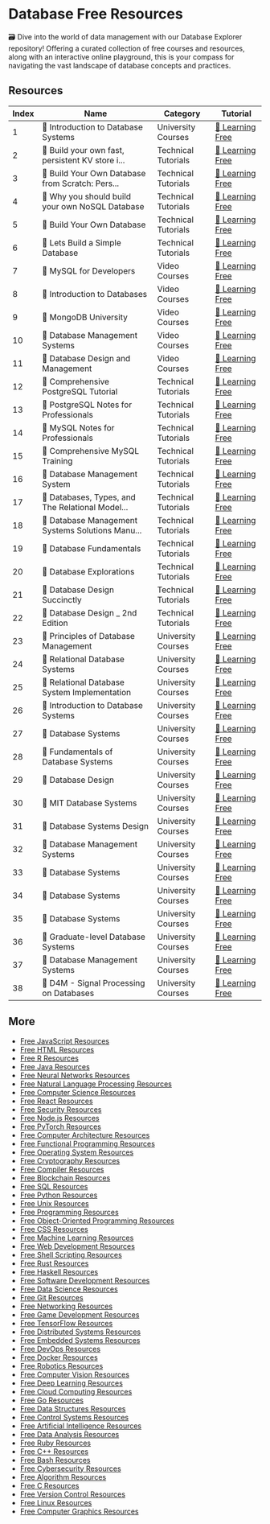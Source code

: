 # Database Free Resources

🗃️ Dive into the world of data management with our Database Explorer repository! Offering a curated collection of free courses and resources, along with an interactive online playground, this is your compass for navigating the vast landscape of database concepts and practices.

## Resources

|   Index | Name                                            | Category            | Tutorial                                                                                                               |
|---------|-------------------------------------------------|---------------------|------------------------------------------------------------------------------------------------------------------------|
|       1 | 📖 Introduction to Database Systems              | University Courses  | [🔗 Learning Free](https://getvm.io/tutorials/cs-186-introduction-to-database-systems-uc-berkeley)                      |
|       2 | 📖 Build your own fast, persistent KV store i... | Technical Tutorials | [🔗 Learning Free](https://getvm.io/tutorials/build-your-own-fast-persistent-kv-store-in-ruby)                          |
|       3 | 📖 Build Your Own Database from Scratch: Pers... | Technical Tutorials | [🔗 Learning Free](https://getvm.io/tutorials/build-your-own-database-from-scratch-persistence-indexing-concurrency)    |
|       4 | 📖 Why you should build your own NoSQL Database  | Technical Tutorials | [🔗 Learning Free](https://getvm.io/tutorials/why-you-should-build-your-own-nosql-database)                             |
|       5 | 📖 Build Your Own Database                       | Technical Tutorials | [🔗 Learning Free](https://getvm.io/tutorials/build-your-own-database)                                                  |
|       6 | 📖 Lets Build a Simple Database                  | Technical Tutorials | [🔗 Learning Free](https://getvm.io/tutorials/lets-build-a-simple-database)                                             |
|       7 | 📖 MySQL for Developers                          | Video Courses       | [🔗 Learning Free](https://getvm.io/tutorials/mysql-for-developers)                                                     |
|       8 | 📖 Introduction to Databases                     | Video Courses       | [🔗 Learning Free](https://getvm.io/tutorials/introduction-to-databases-and-sql-querying)                               |
|       9 | 📖 MongoDB University                            | Video Courses       | [🔗 Learning Free](https://getvm.io/tutorials/mongodb-university)                                                       |
|      10 | 📖 Database Management Systems                   | Video Courses       | [🔗 Learning Free](https://getvm.io/tutorials/database-management-systems)                                              |
|      11 | 📖 Database Design and Management                | Video Courses       | [🔗 Learning Free](https://getvm.io/tutorials/database-design-and-management)                                           |
|      12 | 📖 Comprehensive PostgreSQL Tutorial             | Technical Tutorials | [🔗 Learning Free](https://getvm.io/tutorials/postgresql-tutorial)                                                      |
|      13 | 📖 PostgreSQL Notes for Professionals            | Technical Tutorials | [🔗 Learning Free](https://getvm.io/tutorials/postgresql-notes-for-professionals)                                       |
|      14 | 📖 MySQL Notes for Professionals                 | Technical Tutorials | [🔗 Learning Free](https://getvm.io/tutorials/mysql-notes-for-professionals)                                            |
|      15 | 📖 Comprehensive MySQL Training                  | Technical Tutorials | [🔗 Learning Free](https://getvm.io/tutorials/learning-mysql)                                                           |
|      16 | 📖 Database Management System                    | Technical Tutorials | [🔗 Learning Free](https://getvm.io/tutorials/database-management-system)                                               |
|      17 | 📖 Databases, Types, and The Relational Model... | Technical Tutorials | [🔗 Learning Free](https://getvm.io/tutorials/databases-types-and-the-relational-model-the-third-manifesto)             |
|      18 | 📖 Database Management Systems Solutions Manu... | Technical Tutorials | [🔗 Learning Free](https://getvm.io/tutorials/database-management-systems-solutions-manual-third-edition)               |
|      19 | 📖 Database Fundamentals                         | Technical Tutorials | [🔗 Learning Free](https://getvm.io/tutorials/database-fundamentals)                                                    |
|      20 | 📖 Database Explorations                         | Technical Tutorials | [🔗 Learning Free](https://getvm.io/tutorials/database-explorations)                                                    |
|      21 | 📖 Database Design Succinctly                    | Technical Tutorials | [🔗 Learning Free](https://getvm.io/tutorials/database-design-succinctly)                                               |
|      22 | 📖 Database Design _ 2nd Edition                 | Technical Tutorials | [🔗 Learning Free](https://getvm.io/tutorials/database-design-2nd-edition)                                              |
|      23 | 📖 Principles of Database Management             | University Courses  | [🔗 Learning Free](https://getvm.io/tutorials/principles-of-database-management-bart-baesens)                           |
|      24 | 📖 Relational Database Systems                   | University Courses  | [🔗 Learning Free](https://getvm.io/tutorials/cs121-introduction-to-relational-database-systems-fall-2016-caltech)      |
|      25 | 📖 Relational Database System Implementation     | University Courses  | [🔗 Learning Free](https://getvm.io/tutorials/cs122-relational-database-system-implementation-winter-2014-2015-caltech) |
|      26 | 📖 Introduction to Database Systems              | University Courses  | [🔗 Learning Free](https://getvm.io/tutorials/15-445-introduction-to-database-systems-cmu)                              |
|      27 | 📖 Database Systems                              | University Courses  | [🔗 Learning Free](https://getvm.io/tutorials/15-721-database-systems-cmu)                                              |
|      28 | 📖 Fundamentals of Database Systems              | University Courses  | [🔗 Learning Free](https://getvm.io/tutorials/fundamentals-of-database-systems-iit-kanpur)                              |
|      29 | 📖 Database Design                               | University Courses  | [🔗 Learning Free](https://getvm.io/tutorials/database-design-iit-madras)                                               |
|      30 | 📖 MIT Database Systems                          | University Courses  | [🔗 Learning Free](https://getvm.io/tutorials/68306814-database-systems)                                                |
|      31 | 📖 Database Systems Design                       | University Courses  | [🔗 Learning Free](https://getvm.io/tutorials/fit9003-database-systems-design-monash-university)                        |
|      32 | 📖 Database Management Systems                   | University Courses  | [🔗 Learning Free](https://getvm.io/tutorials/cmpsc-431w-database-management-systems-fall-2015-penn-state-university)   |
|      33 | 📖 Database Systems                              | University Courses  | [🔗 Learning Free](https://getvm.io/tutorials/mooc-database-stanford-dbclass)                                           |
|      34 | 📖 Database Systems                              | University Courses  | [🔗 Learning Free](https://getvm.io/tutorials/cs-186-database-systems-uc-berkeley-spring-2015)                          |
|      35 | 📖 Database Systems                              | University Courses  | [🔗 Learning Free](https://getvm.io/tutorials/cs-5530-database-systems-spring-2016-university-of-utah)                  |
|      36 | 📖 Graduate-level Database Systems               | University Courses  | [🔗 Learning Free](https://getvm.io/tutorials/cs-6530-graduate-level-database-systems-fall-2016-university-of-utah)     |
|      37 | 📖 Database Management Systems                   | University Courses  | [🔗 Learning Free](https://getvm.io/tutorials/csep-544-database-management-systems-au-2015-university-of-washington)    |
|      38 | 📖 D4M - Signal Processing on Databases          | University Courses  | [🔗 Learning Free](https://getvm.io/tutorials/d4m-signal-processing-on-databases)                                       |

## More

- [Free JavaScript Resources](https://github.com/getvmio/free-javascript-resources)
- [Free HTML Resources](https://github.com/getvmio/free-html-resources)
- [Free R Resources](https://github.com/getvmio/free-r-resources)
- [Free Java Resources](https://github.com/getvmio/free-java-resources)
- [Free Neural Networks Resources](https://github.com/getvmio/free-neural-networks-resources)
- [Free Natural Language Processing Resources](https://github.com/getvmio/free-natural-language-processing-resources)
- [Free Computer Science Resources](https://github.com/getvmio/free-computer-science-resources)
- [Free React Resources](https://github.com/getvmio/free-react-resources)
- [Free Security Resources](https://github.com/getvmio/free-security-resources)
- [Free Node.js Resources](https://github.com/getvmio/free-node-js-resources)
- [Free PyTorch Resources](https://github.com/getvmio/free-pytorch-resources)
- [Free Computer Architecture Resources](https://github.com/getvmio/free-computer-architecture-resources)
- [Free Functional Programming Resources](https://github.com/getvmio/free-functional-programming-resources)
- [Free Operating System Resources](https://github.com/getvmio/free-operating-system-resources)
- [Free Cryptography Resources](https://github.com/getvmio/free-cryptography-resources)
- [Free Compiler Resources](https://github.com/getvmio/free-compiler-resources)
- [Free Blockchain Resources](https://github.com/getvmio/free-blockchain-resources)
- [Free SQL Resources](https://github.com/getvmio/free-sql-resources)
- [Free Python Resources](https://github.com/getvmio/free-python-resources)
- [Free Unix Resources](https://github.com/getvmio/free-unix-resources)
- [Free Programming Resources](https://github.com/getvmio/free-programming-resources)
- [Free Object-Oriented Programming Resources](https://github.com/getvmio/free-object-oriented-programming-resources)
- [Free CSS Resources](https://github.com/getvmio/free-css-resources)
- [Free Machine Learning Resources](https://github.com/getvmio/free-machine-learning-resources)
- [Free Web Development Resources](https://github.com/getvmio/free-web-development-resources)
- [Free Shell Scripting Resources](https://github.com/getvmio/free-shell-scripting-resources)
- [Free Rust Resources](https://github.com/getvmio/free-rust-resources)
- [Free Haskell Resources](https://github.com/getvmio/free-haskell-resources)
- [Free Software Development Resources](https://github.com/getvmio/free-software-development-resources)
- [Free Data Science Resources](https://github.com/getvmio/free-data-science-resources)
- [Free Git Resources](https://github.com/getvmio/free-git-resources)
- [Free Networking Resources](https://github.com/getvmio/free-networking-resources)
- [Free Game Development Resources](https://github.com/getvmio/free-game-development-resources)
- [Free TensorFlow Resources](https://github.com/getvmio/free-tensorflow-resources)
- [Free Distributed Systems Resources](https://github.com/getvmio/free-distributed-systems-resources)
- [Free Embedded Systems Resources](https://github.com/getvmio/free-embedded-systems-resources)
- [Free DevOps Resources](https://github.com/getvmio/free-devops-resources)
- [Free Docker Resources](https://github.com/getvmio/free-docker-resources)
- [Free Robotics Resources](https://github.com/getvmio/free-robotics-resources)
- [Free Computer Vision Resources](https://github.com/getvmio/free-computer-vision-resources)
- [Free Deep Learning Resources](https://github.com/getvmio/free-deep-learning-resources)
- [Free Cloud Computing Resources](https://github.com/getvmio/free-cloud-computing-resources)
- [Free Go Resources](https://github.com/getvmio/free-go-resources)
- [Free Data Structures Resources](https://github.com/getvmio/free-data-structures-resources)
- [Free Control Systems Resources](https://github.com/getvmio/free-control-systems-resources)
- [Free Artificial Intelligence Resources](https://github.com/getvmio/free-artificial-intelligence-resources)
- [Free Data Analysis Resources](https://github.com/getvmio/free-data-analysis-resources)
- [Free Ruby Resources](https://github.com/getvmio/free-ruby-resources)
- [Free C++ Resources](https://github.com/getvmio/free-cpp-resources)
- [Free Bash Resources](https://github.com/getvmio/free-bash-resources)
- [Free Cybersecurity Resources](https://github.com/getvmio/free-cybersecurity-resources)
- [Free Algorithm Resources](https://github.com/getvmio/free-algorithm-resources)
- [Free C Resources](https://github.com/getvmio/free-c-resources)
- [Free Version Control Resources](https://github.com/getvmio/free-version-control-resources)
- [Free Linux Resources](https://github.com/getvmio/free-linux-resources)
- [Free Computer Graphics Resources](https://github.com/getvmio/free-computer-graphics-resources)
